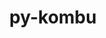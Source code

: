 ---
title: "py-kombu"
layout: cache
categories: [package, develop]
meta: {"versions": ["5.2.3"], "compilers": ["gcc@=7.5.0"], "oss": ["ubuntu18.04"], "platforms": ["linux"], "targets": ["x86_64", "x86_64_v3"], "stacks": ["radiuss"], "num_specs": 41, "num_specs_by_stack": {"radiuss": 41}}
spec_details: [{"hash": "t4gppnhhj2vcsbkn5lqch3umtxcwvvkr", "compiler": "gcc@=7.5.0", "versions": ["5.2.3"], "os": "ubuntu18.04", "platform": "linux", "target": "x86_64", "variants": ["build_system=python_pip", "~redis"], "stacks": ["radiuss"], "size": "-", "tarball": "https://binaries.spack.io/develop/build_cache/linux-ubuntu18.04-x86_64/gcc-7.5.0/py-kombu-5.2.3/linux-ubuntu18.04-x86_64-gcc-7.5.0-py-kombu-5.2.3-t4gppnhhj2vcsbkn5lqch3umtxcwvvkr.spack"}, {"hash": "hfb272cigrecdws52wo6sluov65bvpep", "compiler": "gcc@=7.5.0", "versions": ["5.2.3"], "os": "ubuntu18.04", "platform": "linux", "target": "x86_64", "variants": ["~redis"], "stacks": ["radiuss"], "size": "-", "tarball": "https://binaries.spack.io/develop/build_cache/linux-ubuntu18.04-x86_64/gcc-7.5.0/py-kombu-5.2.3/linux-ubuntu18.04-x86_64-gcc-7.5.0-py-kombu-5.2.3-hfb272cigrecdws52wo6sluov65bvpep.spack"}, {"hash": "z3hgx35o6mojyijwbexnu2djkoyh2s4m", "compiler": "gcc@=7.5.0", "versions": ["5.2.3"], "os": "ubuntu18.04", "platform": "linux", "target": "x86_64", "variants": ["~redis"], "stacks": ["radiuss"], "size": "-", "tarball": "https://binaries.spack.io/develop/build_cache/linux-ubuntu18.04-x86_64/gcc-7.5.0/py-kombu-5.2.3/linux-ubuntu18.04-x86_64-gcc-7.5.0-py-kombu-5.2.3-z3hgx35o6mojyijwbexnu2djkoyh2s4m.spack"}, {"hash": "dkqwgrfyeao5josmcv6lurdfszio6ey6", "compiler": "gcc@=7.5.0", "versions": ["5.2.3"], "os": "ubuntu18.04", "platform": "linux", "target": "x86_64", "variants": ["~redis"], "stacks": ["radiuss"], "size": "-", "tarball": "https://binaries.spack.io/develop/build_cache/linux-ubuntu18.04-x86_64/gcc-7.5.0/py-kombu-5.2.3/linux-ubuntu18.04-x86_64-gcc-7.5.0-py-kombu-5.2.3-dkqwgrfyeao5josmcv6lurdfszio6ey6.spack"}, {"hash": "lszazvbc6fui4voquzf6m2xiglijqawb", "compiler": "gcc@=7.5.0", "versions": ["5.2.3"], "os": "ubuntu18.04", "platform": "linux", "target": "x86_64", "variants": ["~redis"], "stacks": ["radiuss"], "size": "-", "tarball": "https://binaries.spack.io/develop/build_cache/linux-ubuntu18.04-x86_64/gcc-7.5.0/py-kombu-5.2.3/linux-ubuntu18.04-x86_64-gcc-7.5.0-py-kombu-5.2.3-lszazvbc6fui4voquzf6m2xiglijqawb.spack"}, {"hash": "6klf4e6263esbjow72xkj7gv7e5klk6q", "compiler": "gcc@=7.5.0", "versions": ["5.2.3"], "os": "ubuntu18.04", "platform": "linux", "target": "x86_64", "variants": ["~redis"], "stacks": ["radiuss"], "size": "-", "tarball": "https://binaries.spack.io/develop/build_cache/linux-ubuntu18.04-x86_64/gcc-7.5.0/py-kombu-5.2.3/linux-ubuntu18.04-x86_64-gcc-7.5.0-py-kombu-5.2.3-6klf4e6263esbjow72xkj7gv7e5klk6q.spack"}, {"hash": "hx7deiln3szl4kiishyjnyr32rk2ydzz", "compiler": "gcc@=7.5.0", "versions": ["5.2.3"], "os": "ubuntu18.04", "platform": "linux", "target": "x86_64", "variants": ["~redis"], "stacks": ["radiuss"], "size": "-", "tarball": "https://binaries.spack.io/develop/build_cache/linux-ubuntu18.04-x86_64/gcc-7.5.0/py-kombu-5.2.3/linux-ubuntu18.04-x86_64-gcc-7.5.0-py-kombu-5.2.3-hx7deiln3szl4kiishyjnyr32rk2ydzz.spack"}, {"hash": "2j4m35uduwgog7p3ngxiho37pffdt6ta", "compiler": "gcc@=7.5.0", "versions": ["5.2.3"], "os": "ubuntu18.04", "platform": "linux", "target": "x86_64", "variants": ["~redis"], "stacks": ["radiuss"], "size": "-", "tarball": "https://binaries.spack.io/develop/build_cache/linux-ubuntu18.04-x86_64/gcc-7.5.0/py-kombu-5.2.3/linux-ubuntu18.04-x86_64-gcc-7.5.0-py-kombu-5.2.3-2j4m35uduwgog7p3ngxiho37pffdt6ta.spack"}, {"hash": "k5uvupltdhldwgxuo2mzxm7deosgbmyu", "compiler": "gcc@=7.5.0", "versions": ["5.2.3"], "os": "ubuntu18.04", "platform": "linux", "target": "x86_64", "variants": ["~redis"], "stacks": ["radiuss"], "size": "-", "tarball": "https://binaries.spack.io/develop/build_cache/linux-ubuntu18.04-x86_64/gcc-7.5.0/py-kombu-5.2.3/linux-ubuntu18.04-x86_64-gcc-7.5.0-py-kombu-5.2.3-k5uvupltdhldwgxuo2mzxm7deosgbmyu.spack"}, {"hash": "rzm5a56od5e43o5mxwrsbk5snjl6qwij", "compiler": "gcc@=7.5.0", "versions": ["5.2.3"], "os": "ubuntu18.04", "platform": "linux", "target": "x86_64", "variants": ["~redis"], "stacks": ["radiuss"], "size": "-", "tarball": "https://binaries.spack.io/develop/build_cache/linux-ubuntu18.04-x86_64/gcc-7.5.0/py-kombu-5.2.3/linux-ubuntu18.04-x86_64-gcc-7.5.0-py-kombu-5.2.3-rzm5a56od5e43o5mxwrsbk5snjl6qwij.spack"}, {"hash": "f35tmi5vhbvhhman6iarqpz76eua75z6", "compiler": "gcc@=7.5.0", "versions": ["5.2.3"], "os": "ubuntu18.04", "platform": "linux", "target": "x86_64", "variants": ["~redis"], "stacks": ["radiuss"], "size": "-", "tarball": "https://binaries.spack.io/develop/build_cache/linux-ubuntu18.04-x86_64/gcc-7.5.0/py-kombu-5.2.3/linux-ubuntu18.04-x86_64-gcc-7.5.0-py-kombu-5.2.3-f35tmi5vhbvhhman6iarqpz76eua75z6.spack"}, {"hash": "kvlw4b4dlklw2sfarqpbc3fvr35a366b", "compiler": "gcc@=7.5.0", "versions": ["5.2.3"], "os": "ubuntu18.04", "platform": "linux", "target": "x86_64", "variants": ["~redis"], "stacks": ["radiuss"], "size": "-", "tarball": "https://binaries.spack.io/develop/build_cache/linux-ubuntu18.04-x86_64/gcc-7.5.0/py-kombu-5.2.3/linux-ubuntu18.04-x86_64-gcc-7.5.0-py-kombu-5.2.3-kvlw4b4dlklw2sfarqpbc3fvr35a366b.spack"}, {"hash": "zqx63euq325k4c3mkx3463sayisctoq4", "compiler": "gcc@=7.5.0", "versions": ["5.2.3"], "os": "ubuntu18.04", "platform": "linux", "target": "x86_64", "variants": ["~redis"], "stacks": ["radiuss"], "size": "-", "tarball": "https://binaries.spack.io/develop/build_cache/linux-ubuntu18.04-x86_64/gcc-7.5.0/py-kombu-5.2.3/linux-ubuntu18.04-x86_64-gcc-7.5.0-py-kombu-5.2.3-zqx63euq325k4c3mkx3463sayisctoq4.spack"}, {"hash": "tiyscnxfyuhmfrb4ns7sityrvlboxrxc", "compiler": "gcc@=7.5.0", "versions": ["5.2.3"], "os": "ubuntu18.04", "platform": "linux", "target": "x86_64", "variants": ["~redis"], "stacks": ["radiuss"], "size": "-", "tarball": "https://binaries.spack.io/develop/build_cache/linux-ubuntu18.04-x86_64/gcc-7.5.0/py-kombu-5.2.3/linux-ubuntu18.04-x86_64-gcc-7.5.0-py-kombu-5.2.3-tiyscnxfyuhmfrb4ns7sityrvlboxrxc.spack"}, {"hash": "y7hcz43sq3nczqezsbv2s464dyppwprc", "compiler": "gcc@=7.5.0", "versions": ["5.2.3"], "os": "ubuntu18.04", "platform": "linux", "target": "x86_64", "variants": ["~redis"], "stacks": ["radiuss"], "size": "-", "tarball": "https://binaries.spack.io/develop/build_cache/linux-ubuntu18.04-x86_64/gcc-7.5.0/py-kombu-5.2.3/linux-ubuntu18.04-x86_64-gcc-7.5.0-py-kombu-5.2.3-y7hcz43sq3nczqezsbv2s464dyppwprc.spack"}, {"hash": "2m7ubjye7xwhtc37yyzpx2n67rfijiez", "compiler": "gcc@=7.5.0", "versions": ["5.2.3"], "os": "ubuntu18.04", "platform": "linux", "target": "x86_64", "variants": ["~redis"], "stacks": ["radiuss"], "size": "-", "tarball": "https://binaries.spack.io/develop/build_cache/linux-ubuntu18.04-x86_64/gcc-7.5.0/py-kombu-5.2.3/linux-ubuntu18.04-x86_64-gcc-7.5.0-py-kombu-5.2.3-2m7ubjye7xwhtc37yyzpx2n67rfijiez.spack"}, {"hash": "pvwlvze2sno2ynwgxet65l24bzd4zm2m", "compiler": "gcc@=7.5.0", "versions": ["5.2.3"], "os": "ubuntu18.04", "platform": "linux", "target": "x86_64", "variants": ["build_system=python_pip", "~redis"], "stacks": ["radiuss"], "size": "-", "tarball": "https://binaries.spack.io/develop/build_cache/linux-ubuntu18.04-x86_64/gcc-7.5.0/py-kombu-5.2.3/linux-ubuntu18.04-x86_64-gcc-7.5.0-py-kombu-5.2.3-pvwlvze2sno2ynwgxet65l24bzd4zm2m.spack"}, {"hash": "crialsx25tgpg5fbqlgjtikjya3czn5h", "compiler": "gcc@=7.5.0", "versions": ["5.2.3"], "os": "ubuntu18.04", "platform": "linux", "target": "x86_64", "variants": ["~redis"], "stacks": ["radiuss"], "size": "-", "tarball": "https://binaries.spack.io/develop/build_cache/linux-ubuntu18.04-x86_64/gcc-7.5.0/py-kombu-5.2.3/linux-ubuntu18.04-x86_64-gcc-7.5.0-py-kombu-5.2.3-crialsx25tgpg5fbqlgjtikjya3czn5h.spack"}, {"hash": "h7qmazolost3adfs4rop36ccu3huzajx", "compiler": "gcc@=7.5.0", "versions": ["5.2.3"], "os": "ubuntu18.04", "platform": "linux", "target": "x86_64", "variants": ["~redis"], "stacks": ["radiuss"], "size": "-", "tarball": "https://binaries.spack.io/develop/build_cache/linux-ubuntu18.04-x86_64/gcc-7.5.0/py-kombu-5.2.3/linux-ubuntu18.04-x86_64-gcc-7.5.0-py-kombu-5.2.3-h7qmazolost3adfs4rop36ccu3huzajx.spack"}, {"hash": "ztirx7s6pvppyrqjjsrzwd6gwor574vi", "compiler": "gcc@=7.5.0", "versions": ["5.2.3"], "os": "ubuntu18.04", "platform": "linux", "target": "x86_64", "variants": ["~redis"], "stacks": ["radiuss"], "size": "-", "tarball": "https://binaries.spack.io/develop/build_cache/linux-ubuntu18.04-x86_64/gcc-7.5.0/py-kombu-5.2.3/linux-ubuntu18.04-x86_64-gcc-7.5.0-py-kombu-5.2.3-ztirx7s6pvppyrqjjsrzwd6gwor574vi.spack"}, {"hash": "ex7utlgskgdo5k7g3qgsyxxis2mdkkvz", "compiler": "gcc@=7.5.0", "versions": ["5.2.3"], "os": "ubuntu18.04", "platform": "linux", "target": "x86_64", "variants": ["build_system=python_pip", "~redis"], "stacks": ["radiuss"], "size": "-", "tarball": "https://binaries.spack.io/develop/build_cache/linux-ubuntu18.04-x86_64/gcc-7.5.0/py-kombu-5.2.3/linux-ubuntu18.04-x86_64-gcc-7.5.0-py-kombu-5.2.3-ex7utlgskgdo5k7g3qgsyxxis2mdkkvz.spack"}, {"hash": "g65icqee5zxnvkuepjgqqo72pe3gjdnf", "compiler": "gcc@=7.5.0", "versions": ["5.2.3"], "os": "ubuntu18.04", "platform": "linux", "target": "x86_64", "variants": ["~redis"], "stacks": ["radiuss"], "size": "-", "tarball": "https://binaries.spack.io/develop/build_cache/linux-ubuntu18.04-x86_64/gcc-7.5.0/py-kombu-5.2.3/linux-ubuntu18.04-x86_64-gcc-7.5.0-py-kombu-5.2.3-g65icqee5zxnvkuepjgqqo72pe3gjdnf.spack"}, {"hash": "7e6olfwaehkxqxgdvevxbguwntebt7up", "compiler": "gcc@=7.5.0", "versions": ["5.2.3"], "os": "ubuntu18.04", "platform": "linux", "target": "x86_64", "variants": ["~redis"], "stacks": ["radiuss"], "size": "-", "tarball": "https://binaries.spack.io/develop/build_cache/linux-ubuntu18.04-x86_64/gcc-7.5.0/py-kombu-5.2.3/linux-ubuntu18.04-x86_64-gcc-7.5.0-py-kombu-5.2.3-7e6olfwaehkxqxgdvevxbguwntebt7up.spack"}, {"hash": "74py6myxdsgdx5efl2lky2qocfvbnctq", "compiler": "gcc@=7.5.0", "versions": ["5.2.3"], "os": "ubuntu18.04", "platform": "linux", "target": "x86_64", "variants": ["~redis"], "stacks": ["radiuss"], "size": "-", "tarball": "https://binaries.spack.io/develop/build_cache/linux-ubuntu18.04-x86_64/gcc-7.5.0/py-kombu-5.2.3/linux-ubuntu18.04-x86_64-gcc-7.5.0-py-kombu-5.2.3-74py6myxdsgdx5efl2lky2qocfvbnctq.spack"}, {"hash": "vpckzgj3mtpj2qzo7bj7mcgp7srdywoo", "compiler": "gcc@=7.5.0", "versions": ["5.2.3"], "os": "ubuntu18.04", "platform": "linux", "target": "x86_64", "variants": ["~redis"], "stacks": ["radiuss"], "size": "-", "tarball": "https://binaries.spack.io/develop/build_cache/linux-ubuntu18.04-x86_64/gcc-7.5.0/py-kombu-5.2.3/linux-ubuntu18.04-x86_64-gcc-7.5.0-py-kombu-5.2.3-vpckzgj3mtpj2qzo7bj7mcgp7srdywoo.spack"}, {"hash": "qdxhpvzs57qokvcxp2ds25qkcra737t2", "compiler": "gcc@=7.5.0", "versions": ["5.2.3"], "os": "ubuntu18.04", "platform": "linux", "target": "x86_64", "variants": ["~redis"], "stacks": ["radiuss"], "size": "-", "tarball": "https://binaries.spack.io/develop/build_cache/linux-ubuntu18.04-x86_64/gcc-7.5.0/py-kombu-5.2.3/linux-ubuntu18.04-x86_64-gcc-7.5.0-py-kombu-5.2.3-qdxhpvzs57qokvcxp2ds25qkcra737t2.spack"}, {"hash": "4qcnlydf27lqqhslikefdqyd7b6kivte", "compiler": "gcc@=7.5.0", "versions": ["5.2.3"], "os": "ubuntu18.04", "platform": "linux", "target": "x86_64", "variants": ["~redis"], "stacks": ["radiuss"], "size": "-", "tarball": "https://binaries.spack.io/develop/build_cache/linux-ubuntu18.04-x86_64/gcc-7.5.0/py-kombu-5.2.3/linux-ubuntu18.04-x86_64-gcc-7.5.0-py-kombu-5.2.3-4qcnlydf27lqqhslikefdqyd7b6kivte.spack"}, {"hash": "gtvkjyz6lsn55qtlabx665o7ci2ycbb5", "compiler": "gcc@=7.5.0", "versions": ["5.2.3"], "os": "ubuntu18.04", "platform": "linux", "target": "x86_64", "variants": ["~redis"], "stacks": ["radiuss"], "size": "-", "tarball": "https://binaries.spack.io/develop/build_cache/linux-ubuntu18.04-x86_64/gcc-7.5.0/py-kombu-5.2.3/linux-ubuntu18.04-x86_64-gcc-7.5.0-py-kombu-5.2.3-gtvkjyz6lsn55qtlabx665o7ci2ycbb5.spack"}, {"hash": "h2vc6njogvhmb5dco6zyfa5k2hgc26ip", "compiler": "gcc@=7.5.0", "versions": ["5.2.3"], "os": "ubuntu18.04", "platform": "linux", "target": "x86_64", "variants": ["~redis"], "stacks": ["radiuss"], "size": "-", "tarball": "https://binaries.spack.io/develop/build_cache/linux-ubuntu18.04-x86_64/gcc-7.5.0/py-kombu-5.2.3/linux-ubuntu18.04-x86_64-gcc-7.5.0-py-kombu-5.2.3-h2vc6njogvhmb5dco6zyfa5k2hgc26ip.spack"}, {"hash": "7waslej4xgnaautr5cosdhpad2vf53ja", "compiler": "gcc@=7.5.0", "versions": ["5.2.3"], "os": "ubuntu18.04", "platform": "linux", "target": "x86_64", "variants": ["~redis"], "stacks": ["radiuss"], "size": "-", "tarball": "https://binaries.spack.io/develop/build_cache/linux-ubuntu18.04-x86_64/gcc-7.5.0/py-kombu-5.2.3/linux-ubuntu18.04-x86_64-gcc-7.5.0-py-kombu-5.2.3-7waslej4xgnaautr5cosdhpad2vf53ja.spack"}, {"hash": "2ewkwo36fx3dbh4zdifbd2mn6wpwjodq", "compiler": "gcc@=7.5.0", "versions": ["5.2.3"], "os": "ubuntu18.04", "platform": "linux", "target": "x86_64", "variants": ["~redis"], "stacks": ["radiuss"], "size": "-", "tarball": "https://binaries.spack.io/develop/build_cache/linux-ubuntu18.04-x86_64/gcc-7.5.0/py-kombu-5.2.3/linux-ubuntu18.04-x86_64-gcc-7.5.0-py-kombu-5.2.3-2ewkwo36fx3dbh4zdifbd2mn6wpwjodq.spack"}, {"hash": "m5u2k54grcx357b2o6vxgqgcbimldg4g", "compiler": "gcc@=7.5.0", "versions": ["5.2.3"], "os": "ubuntu18.04", "platform": "linux", "target": "x86_64", "variants": ["build_system=python_pip", "~redis"], "stacks": ["radiuss"], "size": "-", "tarball": "https://binaries.spack.io/develop/build_cache/linux-ubuntu18.04-x86_64/gcc-7.5.0/py-kombu-5.2.3/linux-ubuntu18.04-x86_64-gcc-7.5.0-py-kombu-5.2.3-m5u2k54grcx357b2o6vxgqgcbimldg4g.spack"}, {"hash": "vmuellt4z5h7jty2oxkbbdqulngs4s5b", "compiler": "gcc@=7.5.0", "versions": ["5.2.3"], "os": "ubuntu18.04", "platform": "linux", "target": "x86_64", "variants": ["~redis"], "stacks": ["radiuss"], "size": "-", "tarball": "https://binaries.spack.io/develop/build_cache/linux-ubuntu18.04-x86_64/gcc-7.5.0/py-kombu-5.2.3/linux-ubuntu18.04-x86_64-gcc-7.5.0-py-kombu-5.2.3-vmuellt4z5h7jty2oxkbbdqulngs4s5b.spack"}, {"hash": "nj4bs3xgbo45zvti6ralaejpoewmfvaz", "compiler": "gcc@=7.5.0", "versions": ["5.2.3"], "os": "ubuntu18.04", "platform": "linux", "target": "x86_64", "variants": ["~redis"], "stacks": ["radiuss"], "size": "-", "tarball": "https://binaries.spack.io/develop/build_cache/linux-ubuntu18.04-x86_64/gcc-7.5.0/py-kombu-5.2.3/linux-ubuntu18.04-x86_64-gcc-7.5.0-py-kombu-5.2.3-nj4bs3xgbo45zvti6ralaejpoewmfvaz.spack"}, {"hash": "fouzcvepeyx7cgggevt75qheebwqj2ff", "compiler": "gcc@=7.5.0", "versions": ["5.2.3"], "os": "ubuntu18.04", "platform": "linux", "target": "x86_64", "variants": ["~redis"], "stacks": ["radiuss"], "size": "-", "tarball": "https://binaries.spack.io/develop/build_cache/linux-ubuntu18.04-x86_64/gcc-7.5.0/py-kombu-5.2.3/linux-ubuntu18.04-x86_64-gcc-7.5.0-py-kombu-5.2.3-fouzcvepeyx7cgggevt75qheebwqj2ff.spack"}, {"hash": "okoxi3jhlqfgqvutzdmwegbzknj5ycnd", "compiler": "gcc@=7.5.0", "versions": ["5.2.3"], "os": "ubuntu18.04", "platform": "linux", "target": "x86_64_v3", "variants": ["build_system=python_pip", "~redis"], "stacks": ["radiuss"], "size": "-", "tarball": "https://binaries.spack.io/develop/build_cache/linux-ubuntu18.04-x86_64_v3/gcc-7.5.0/py-kombu-5.2.3/linux-ubuntu18.04-x86_64_v3-gcc-7.5.0-py-kombu-5.2.3-okoxi3jhlqfgqvutzdmwegbzknj5ycnd.spack"}, {"hash": "ox2sfrbnkfkebdsqtnf3byfdt2kjpq6c", "compiler": "gcc@=7.5.0", "versions": ["5.2.3"], "os": "ubuntu18.04", "platform": "linux", "target": "x86_64_v3", "variants": ["build_system=python_pip", "~redis"], "stacks": ["radiuss"], "size": "-", "tarball": "https://binaries.spack.io/develop/build_cache/linux-ubuntu18.04-x86_64_v3/gcc-7.5.0/py-kombu-5.2.3/linux-ubuntu18.04-x86_64_v3-gcc-7.5.0-py-kombu-5.2.3-ox2sfrbnkfkebdsqtnf3byfdt2kjpq6c.spack"}, {"hash": "egwtf3uwiu2lhd3xebwdjnvmexwq7l3y", "compiler": "gcc@=7.5.0", "versions": ["5.2.3"], "os": "ubuntu18.04", "platform": "linux", "target": "x86_64_v3", "variants": ["build_system=python_pip", "~redis"], "stacks": ["radiuss"], "size": "-", "tarball": "https://binaries.spack.io/develop/build_cache/linux-ubuntu18.04-x86_64_v3/gcc-7.5.0/py-kombu-5.2.3/linux-ubuntu18.04-x86_64_v3-gcc-7.5.0-py-kombu-5.2.3-egwtf3uwiu2lhd3xebwdjnvmexwq7l3y.spack"}, {"hash": "alzmvvdqciz62rpvjzfsxopbpb3nylxt", "compiler": "gcc@=7.5.0", "versions": ["5.2.3"], "os": "ubuntu18.04", "platform": "linux", "target": "x86_64_v3", "variants": ["build_system=python_pip", "~redis"], "stacks": ["radiuss"], "size": "-", "tarball": "https://binaries.spack.io/develop/build_cache/linux-ubuntu18.04-x86_64_v3/gcc-7.5.0/py-kombu-5.2.3/linux-ubuntu18.04-x86_64_v3-gcc-7.5.0-py-kombu-5.2.3-alzmvvdqciz62rpvjzfsxopbpb3nylxt.spack"}, {"hash": "gqjauoolyfr5nyd43parpr4henqahikt", "compiler": "gcc@=7.5.0", "versions": ["5.2.3"], "os": "ubuntu18.04", "platform": "linux", "target": "x86_64_v3", "variants": ["build_system=python_pip", "~redis"], "stacks": ["radiuss"], "size": "-", "tarball": "https://binaries.spack.io/develop/build_cache/linux-ubuntu18.04-x86_64_v3/gcc-7.5.0/py-kombu-5.2.3/linux-ubuntu18.04-x86_64_v3-gcc-7.5.0-py-kombu-5.2.3-gqjauoolyfr5nyd43parpr4henqahikt.spack"}, {"hash": "ji7cdkf7t3k2keumtciq6tp2ehlbgqg6", "compiler": "gcc@=7.5.0", "versions": ["5.2.3"], "os": "ubuntu18.04", "platform": "linux", "target": "x86_64_v3", "variants": ["build_system=python_pip", "~redis"], "stacks": ["radiuss"], "size": "-", "tarball": "https://binaries.spack.io/develop/build_cache/linux-ubuntu18.04-x86_64_v3/gcc-7.5.0/py-kombu-5.2.3/linux-ubuntu18.04-x86_64_v3-gcc-7.5.0-py-kombu-5.2.3-ji7cdkf7t3k2keumtciq6tp2ehlbgqg6.spack"}]
---